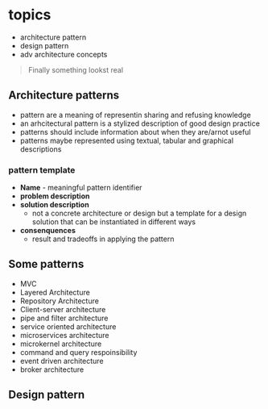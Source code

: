 # topics 

- architecture pattern
- design pattern
- adv architecture concepts

> Finally something lookst real

## Architecture patterns

- pattern are a meaning of representin sharing and refusing knowledge
- an arhcitectural pattern is a stylized description of good design practice
- patterns should include information about when they are/arnot useful
- patterns maybe represented using textual, tabular and graphical descriptions

### pattern template

- **Name** - meaningful pattern identifier
- **problem description**
- **solution description**
  - not a concrete architecture or design but a template for a design solution that can be instantiated in different ways
- **consenquences**
  - result and tradeoffs in applying the pattern

## Some patterns 

- MVC
- Layered Architecture
- Repository Architecture
- Client-server architecture
- pipe and filter architecture
- service oriented architecture
- microservices architecture
- microkernel architecture
- command and query respoinsibility
- event driven architecture
- broker architecture

## Design pattern